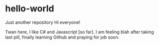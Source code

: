 # hello-world
Just another repository
Hi everyone!


Twan here, I like C# and Javascript [so far].
I am feeling blah after taking last pill, finally learning Github and praying for job soon.
